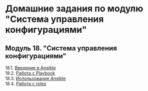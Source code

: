 # Домашние задания по модулю "Система управления конфигурациями"


## Модуль 18. "Система управления конфигурациями"

18.1. [Введение в Ansible](https://github.com/BaryshnikovNV/netology-devops/blob/ansible-01-base/KONF-35/ansible/18.1-ansible-01-base/ansible-01-base.md)  
18.2. [Работа с Playbook](https://github.com/BaryshnikovNV/netology-devops/blob/ansible-02-playbook/KONF-35/ansible/18.2-ansible-02-playbook/ansible-02-playbook.md)  
18.3. [Использование Ansible](https://github.com/BaryshnikovNV/netology-devops/blob/ansible-03-yandex/KONF-35/ansible/18.3-ansible-03-yandex/ansible-03-yandex.md)  
18.4. [Работа с roles](https://github.com/BaryshnikovNV/netology-devops/blob/ansible-04-role/KONF-35/ansible/18.4-ansible-04-role/ansible-04-role.md)  